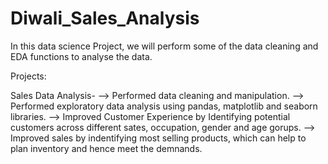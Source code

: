 # Diwali_Sales_Analysis
In this data science Project, we will perform some of the data cleaning and EDA functions to analyse the data.

Projects:

Sales Data Analysis-
--> Performed data cleaning and manipulation.
--> Performed exploratory data analysis using pandas, matplotlib and seaborn libraries.
--> Improved Customer Experience by Identifying potential customers across different sates, occupation, gender and age gorups.
--> Improved sales by indentifying most selling products, which can help to plan inventory and hence meet the demnands.
